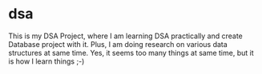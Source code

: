 # dsa
 This is my DSA Project, where I am learning DSA practically and create Database project with it. Plus, I am doing research on various data structures at same time.
 Yes, it seems too many things at same time, but it is how I learn things ;-)
